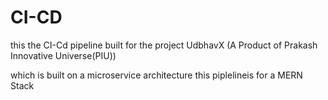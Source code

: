 # CI-CD


this the CI-Cd pipeline built for the project UdbhavX (A Product of Prakash Innovative Universe(PIU))

which is built on a microservice architecture this piplelineis for a MERN Stack
